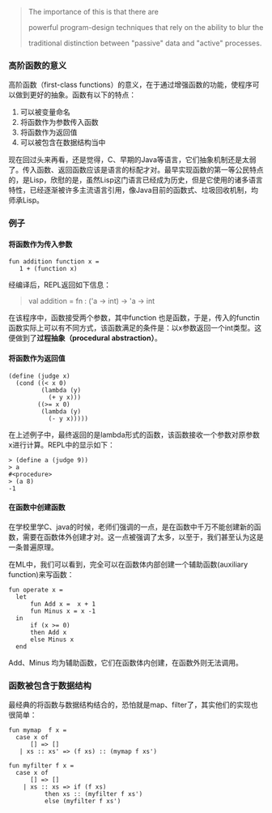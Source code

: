 > The importance of this is that there are
>
> powerful program-design techniques that rely on the ability to blur the
>
> traditional distinction between "passive" data and "active" processes.

### 高阶函数的意义

高阶函数（first-class functions）的意义，在于通过增强函数的功能，使程序可以做到更好的抽象。函数有以下的特点：

1. 可以被变量命名
2. 将函数作为参数传入函数
3. 将函数作为返回值
4. 可以被包含在数据结构当中

现在回过头来再看，还是觉得，C、早期的Java等语言，它们抽象机制还是太弱了。传入函数、返回函数应该是语言的标配才对。最早实现函数的第一等公民特点的，是Lisp，欣慰的是，虽然Lisp这门语言已经成为历史，但是它使用的诸多语言特性，已经逐渐被许多主流语言引用，像Java目前的函数式、垃圾回收机制，均师承Lisp。

### 例子

#### 将函数作为传入参数

```ML
fun addition function x =
   1 + (function x)
```

经编译后，REPL返回如下信息：

> val addition = fn : \('a -&gt; int\) -&gt; 'a -&gt; int

在该程序中，函数接受两个参数，其中function 也是函数，于是，传入的functin函数实际上可以有不同方式，该函数满足的条件是：以x参数返回一个int类型。这便做到了**过程抽象（procedural abstraction）**。

#### 将函数作为返回值

```racket
(define (judge x)
  (cond ((< x 0)
         (lambda (y)
           (+ y x)))
        ((>= x 0)
         (lambda (y)
           (- y x)))))
```

在上述例子中，最终返回的是lambda形式的函数，该函数接收一个参数对原参数x进行计算。REPL中的显示如下：

```
> (define a (judge 9))
> a
#<procedure>
> (a 8)
-1
```

#### 在函数中创建函数

在学校里学C、java的时候，老师们强调的一点，是在函数中千万不能创建新的函数，需要在函数体外创建才对。这一点被强调了太多，以至于，我们甚至认为这是一条普遍原理。

在ML中，我们可以看到，完全可以在函数体内部创建一个辅助函数\(auxiliary function\)来写函数：

```
fun operate x =
  let
      fun Add x =  x + 1
      fun Minus x = x -1
  in
      if (x >= 0)
      then Add x
      else Minus x
  end
```

Add、Minus 均为辅助函数，它们在函数体内创建，在函数外则无法调用。



### 函数被包含于数据结构

最经典的将函数与数据结构结合的，恐怕就是map、filter了，其实他们的实现也很简单：

```ML
fun mymap  f x =
  case x of
      [] => []
   | xs :: xs' => (f xs) :: (mymap f xs')
   
fun myfilter f x =
  case x of
      [] => []
    | xs :: xs => if (f xs)
		  then xs :: (myfilter f xs')
		  else (myfilter f xs')   
```








